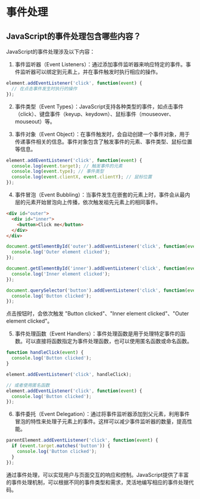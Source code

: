 # 事件处理

## JavaScript的事件处理包含哪些内容？
JavaScript的事件处理涉及以下内容：

1. 事件监听器（Event Listeners）：通过添加事件监听器来响应特定的事件。事件监听器可以绑定到元素上，并在事件触发时执行相应的操作。

```javascript
element.addEventListener('click', function(event) {
  // 在点击事件发生时执行的操作
});
```

2. 事件类型（Event Types）：JavaScript支持各种类型的事件，如点击事件（click）、键盘事件（keyup、keydown）、鼠标事件（mouseover、mouseout）等。

3. 事件对象（Event Object）：在事件触发时，会自动创建一个事件对象，用于传递事件相关的信息。事件对象包含了触发事件的元素、事件类型、鼠标位置等信息。

```javascript
element.addEventListener('click', function(event) {
  console.log(event.target); // 触发事件的元素
  console.log(event.type); // 事件类型
  console.log(event.clientX, event.clientY); // 鼠标位置
});
```

4. 事件冒泡（Event Bubbling）：当事件发生在嵌套的元素上时，事件会从最内层的元素开始冒泡向上传播，依次触发祖先元素上的相同事件。

```html
<div id="outer">
  <div id="inner">
    <button>Click me</button>
  </div>
</div>
```

```javascript
document.getElementById('outer').addEventListener('click', function(event) {
  console.log('Outer element clicked');
});

document.getElementById('inner').addEventListener('click', function(event) {
  console.log('Inner element clicked');
});

document.querySelector('button').addEventListener('click', function(event) {
  console.log('Button clicked');
});
```

点击按钮时，会依次触发 "Button clicked"、"Inner element clicked"、"Outer element clicked"。

5. 事件处理函数（Event Handlers）：事件处理函数是用于处理特定事件的函数。可以直接将函数指定为事件处理函数，也可以使用匿名函数或命名函数。

```javascript
function handleClick(event) {
  console.log('Button clicked');
}

element.addEventListener('click', handleClick);

// 或者使用匿名函数
element.addEventListener('click', function(event) {
  console.log('Button clicked');
});
```

6. 事件委托（Event Delegation）：通过将事件监听器添加到父元素，利用事件冒泡的特性来处理子元素上的事件。这样可以减少事件监听器的数量，提高性能。

```javascript
parentElement.addEventListener('click', function(event) {
  if (event.target.matches('button')) {
    console.log('Button clicked');
  }
});
```

通过事件处理，可以实现用户与页面交互的响应和控制。JavaScript提供了丰富的事件处理机制，可以根据不同的事件类型和需求，灵活地编写相应的事件处理代码。